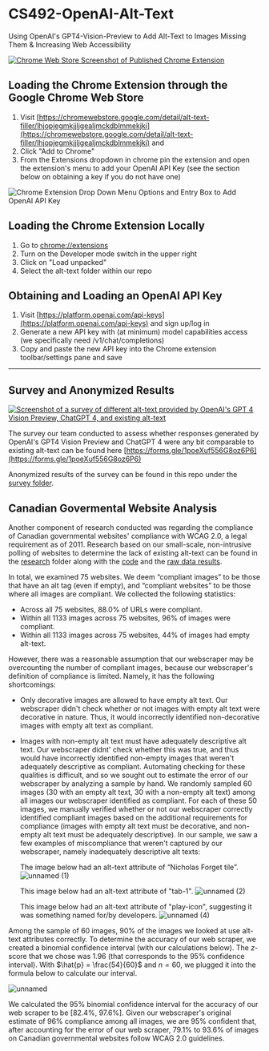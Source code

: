 # CS492-OpenAI-Alt-Text
Using OpenAI's GPT4-Vision-Preview to Add Alt-Text to Images Missing Them &amp; Increasing Web Accessibility

[![Chrome Web Store Screenshot of Published Chrome Extension](https://github.com/KeshavChawla/CS492-OpenAI-Alt-Text/assets/21203253/55f01370-4964-4929-9e88-acc7cc89b788)](https://chromewebstore.google.com/detail/alt-text-filler/lhjopjegmkjjljgealjmckdblmmekjki)


## Loading the Chrome Extension through the Google Chrome Web Store
1. Visit [https://chromewebstore.google.com/detail/alt-text-filler/lhjopjegmkjjljgealjmckdblmmekjki](https://chromewebstore.google.com/detail/alt-text-filler/lhjopjegmkjjljgealjmckdblmmekjki) and 
2. Click "Add to Chrome"
3. From the Extensions dropdown in chrome pin the extension and open the extension's menu to add your OpenAI API Key (see the section below on obtaining a key if you do not have one)

![Chrome Extension Drop Down Menu Options and Entry Box to Add OpenAI API Key](https://github.com/KeshavChawla/CS492-OpenAI-Alt-Text/assets/21203253/d5092b79-5759-49c5-9cf9-6a340f06ed8c)

## Loading the Chrome Extension Locally
1. Go to [chrome://extensions](chrome://extensions)
2. Turn on the Developer mode switch in the upper right
3. Click on "Load unpacked"
4. Select the alt-text folder within our repo

## Obtaining and Loading an OpenAI API Key
1. Visit [https://platform.openai.com/api-keys](https://platform.openai.com/api-keys) and sign up/log in
2. Generate a new API key with (at minimum) model capabilities access (we specifically need /v1/chat/completions)
3. Copy and paste the new API key into the Chrome extension toolbar/settings pane and save

---

## Survey and Anonymized Results
[![Screenshot of a survey of different alt-text provided by OpenAI's GPT 4 Vision Preview, ChatGPT 4, and existing alt-text](https://github.com/KeshavChawla/CS492-OpenAI-Alt-Text/assets/21203253/cb695f0a-4a1a-4aca-a48d-ed63b16d9ba8)](https://forms.gle/1poeXuf556G8oz6P6)

The survey our team conducted to assess whether responses generated by OpenAI's GPT4 Vision Preview and ChatGPT 4 were any bit comparable to existing alt-text can be found here [https://forms.gle/1poeXuf556G8oz6P6](https://forms.gle/1poeXuf556G8oz6P6)

Anonymized results of the survey can be found in this repo under the [survey folder](https://github.com/KeshavChawla/CS492-OpenAI-Alt-Text/blob/main/survey/CS_492_Alt_Text_Survey_Anonymized.xlsx).

## Canadian Govermental Website Analysis
Another component of research conducted was regarding the compliance of Canadian governmental websites' compliance with WCAG 2.0, a legal requirement as of 2011. Research based on our small-scale, non-intrusive polling of websites to determine the lack of existing alt-text can be found in the [research](https://github.com/KeshavChawla/CS492-OpenAI-Alt-Text/tree/main/research) folder along with the [code](https://github.com/KeshavChawla/CS492-OpenAI-Alt-Text/blob/main/research/webscrape.py) and the [raw data results](https://github.com/KeshavChawla/CS492-OpenAI-Alt-Text/blob/main/research/output.csv).

In total, we examined 75 websites. We deem “compliant images” to be those that have an alt tag (even if empty), and “compliant websites” to be those where all images are compliant. We collected the following statistics:
* Across all 75 websites, 88.0% of URLs were compliant.
* Within all 1133 images across 75 websites, 96% of images were compliant.
* Within all 1133 images across 75 websites, 44% of images had empty alt-text.

However, there was a reasonable assumption that our webscraper may be overcounting the number of compliant images, because our webscraper's definition of compliance is limited. Namely, it has the following shortcomings:
* Only decorative images are allowed to have empty alt text. Our webscraper didn't check whether or not images with empty alt text were decorative in nature. Thus, it would incorrectly identified non-decorative images with empty alt text as compliant.
* Images with non-empty alt text must have adequately descriptive alt text. Our webscraper didnt' check whether this was true, and thus would have incorrectly identified non-empty images that weren't adequately descriptive as compliant.
Automating checking for these qualities is difficult, and so we sought out to estimate the error of our webscraper by analyzing a sample by hand. We randomly sampled 60 images (30 with an empty alt text, 30 with a non-empty alt text) among all images our webscraper identified as compliant. For each of these 50 images, we manually verified whether or not our webscraper correctly identified compliant images based on the additional requirements for compliance (images with empty alt text must be decorative, and non-empty alt text must be adequately descriptive). In our sample, we saw a few examples of miscompliance that weren't captured by our webscraper, namely inadequately descriptive alt texts:

   The image below had an alt-text attribute of “Nicholas Forget tile”.
  ![unnamed (1)](https://github.com/KeshavChawla/CS492-OpenAI-Alt-Text/assets/18638226/ad9f8465-bf73-40ed-b95a-bebd6b74e78a)

  This image below had an alt-text attribute of "tab-1".
  ![unnamed (2)](https://github.com/KeshavChawla/CS492-OpenAI-Alt-Text/assets/18638226/30eabb3a-e99e-4a05-90df-7a9b0401a53c)

   This image below had an alt-text attribute of "play-icon", suggesting it was something named for/by developers. 
   ![unnamed (4)](https://github.com/KeshavChawla/CS492-OpenAI-Alt-Text/assets/18638226/ff6b50ea-c8f5-4ee8-8434-608bda046715)


Among the sample of 60 images, 90% of the images we looked at use alt-text attributes correctly. To determine the accuracy of our web scraper, we created a binomial confidence interval (with our calculations below). The $z$-score that we chose was 1.96 (that corresponds to the 95% confidence interval). With $\hat{p} = \frac{54}{60}$ and $n = 60$, we plugged it into the formula below to calculate our interval.    


![unnamed](https://github.com/KeshavChawla/CS492-OpenAI-Alt-Text/assets/18638226/dac99f8e-5a01-4069-9990-578201935e5b)

   We calculated the 95% binomial confidence interval for the accuracy of our web scraper to be [82.4%, 97.6%]. Given our webscraper's original estimate of 96% compliance among all images, we are 95% confident that, after accounting for the error of our web scraper, 79.1% to 93.6% of images on Canadian governmental websites follow WCAG 2.0 guidelines.
